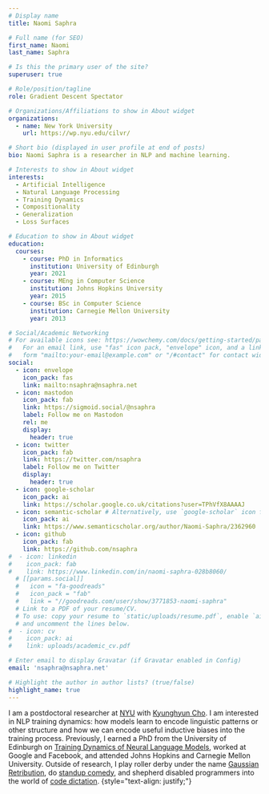 ```yaml
---
# Display name
title: Naomi Saphra

# Full name (for SEO)
first_name: Naomi
last_name: Saphra

# Is this the primary user of the site?
superuser: true

# Role/position/tagline
role: Gradient Descent Spectator

# Organizations/Affiliations to show in About widget
organizations:
  - name: New York University
    url: https://wp.nyu.edu/cilvr/

# Short bio (displayed in user profile at end of posts)
bio: Naomi Saphra is a researcher in NLP and machine learning.

# Interests to show in About widget
interests:
  - Artificial Intelligence
  - Natural Language Processing
  - Training Dynamics
  - Compositionality
  - Generalization
  - Loss Surfaces

# Education to show in About widget
education:
  courses:
    - course: PhD in Informatics
      institution: University of Edinburgh
      year: 2021
    - course: MEng in Computer Science
      institution: Johns Hopkins University
      year: 2015
    - course: BSc in Computer Science
      institution: Carnegie Mellon University
      year: 2013

# Social/Academic Networking
# For available icons see: https://wowchemy.com/docs/getting-started/page-builder/#icons
#   For an email link, use "fas" icon pack, "envelope" icon, and a link in the
#   form "mailto:your-email@example.com" or "/#contact" for contact widget.
social:
  - icon: envelope
    icon_pack: fas
    link: mailto:nsaphra@nsaphra.net
  - icon: mastodon
    icon_pack: fab
    link: https://sigmoid.social/@nsaphra
    label: Follow me on Mastodon
    rel: me
    display:
      header: true
  - icon: twitter
    icon_pack: fab
    link: https://twitter.com/nsaphra
    label: Follow me on Twitter
    display:
      header: true
  - icon: google-scholar
    icon_pack: ai
    link: https://scholar.google.co.uk/citations?user=TPhVfX8AAAAJ
  - icon: semantic-scholar # Alternatively, use `google-scholar` icon from `ai` icon pack
    icon_pack: ai
    link: https://www.semanticscholar.org/author/Naomi-Saphra/2362960
  - icon: github
    icon_pack: fab
    link: https://github.com/nsaphra
#  - icon: linkedin
#    icon_pack: fab
#    link: https://www.linkedin.com/in/naomi-saphra-028b8060/
  # [[params.social]]
  #   icon = "fa-goodreads"
  #   icon_pack = "fab"
  #   link = "//goodreads.com/user/show/3771853-naomi-saphra"
  # Link to a PDF of your resume/CV.
  # To use: copy your resume to `static/uploads/resume.pdf`, enable `ai` icons in `params.yaml`,
  # and uncomment the lines below.
#  - icon: cv
#    icon_pack: ai
#    link: uploads/academic_cv.pdf

# Enter email to display Gravatar (if Gravatar enabled in Config)
email: 'nsaphra@nsaphra.net'

# Highlight the author in author lists? (true/false)
highlight_name: true
---
```


<!-- <span class="change-person" i-content="I am" they-content="Naomi Saphra is">I am</span>  a postdoctoral researcher at [NYU](https://wp.nyu.edu/cilvr/) with [Kyunghyun Cho](https://kyunghyuncho.me/). <span class="change-person" i-content="I am" they-content="They are">I am</span> interested in NLP training dynamics: how models learn to encode linguistic patterns or other structure and how we can encode useful inductive biases into the training process. Previously, <span class="change-person" i-content="I" they-content="they">I</span>  earned a PhD from the University of Edinburgh on [Training Dynamics of Neural Language Models](uploads/thesis.pdf), worked at Google and Facebook, and attended Johns Hopkins and Carnegie Mellon University. Outside of research, <span class="change-person" i-content="I" they-content="they">I</span> play roller derby under the name [Gaussian Retribution](https://auldreekierollerderby.com/2019/08/10/the-one-gift-i-received-along-with-my-disability/), <span class="change-person" i-content="do" they-content="do">do</span> [standup comedy](https://www.youtube.com/watch?v=BzNDdS-lcqM), and shepherd disabled programmers into the world of [code dictation](post/hands/). -->

<span class="change-person" i-content="I am" they-content="Naomi Saphra is" she-content="Naomi Saphra is">I am</span>  a postdoctoral researcher at [NYU](https://wp.nyu.edu/cilvr/) with [Kyunghyun Cho](https://kyunghyuncho.me/). <span class="change-person" i-content="I am" they-content="They are" she-content="She is">I am</span> interested in NLP training dynamics: how models learn to encode linguistic patterns or other structure and how we can encode useful inductive biases into the training process. Previously, <span class="change-person" i-content="I" they-content="they" she-content="she">I</span>  earned a PhD from the University of Edinburgh on [Training Dynamics of Neural Language Models](uploads/thesis.pdf), worked at Google and Facebook, and attended Johns Hopkins and Carnegie Mellon University. Outside of research, <span class="change-person" i-content="I play" they-content="they play" she-content="she plays">I play</span> roller derby under the name [Gaussian Retribution](https://auldreekierollerderby.com/2019/08/10/the-one-gift-i-received-along-with-my-disability/), <span class="change-person" i-content="do" they-content="do" she-content="does">do</span> [standup comedy](https://www.youtube.com/watch?v=BzNDdS-lcqM), and <span class="change-person" i-content="shepherd" they-content="shepherd" she-content="shepherds">shepherd</span> disabled programmers into the world of [code dictation](post/hands/).
{style="text-align: justify;"}
